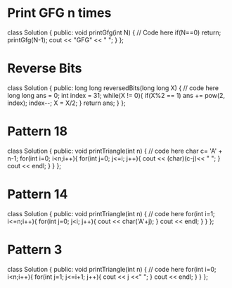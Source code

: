 # Print GFG n times

class Solution {
  public:
    void printGfg(int N) {
        // Code here
        if(N==0) return;
        printGfg(N-1);
        cout << "GFG" << " "; 
    }
};

# Reverse Bits

class Solution {
  public:
    long long reversedBits(long long X) {
        // code here
        long long ans = 0;
        int index = 31;
        while(X != 0){
            if(X%2 == 1)
                ans += pow(2, index);
            index--;
            X = X/2;
        }
        return ans;
    }
};

# Pattern 18

class Solution {
  public:
    void printTriangle(int n) {
        // code here
        char c= 'A' + n-1;
        for(int i=0; i<n;i++){
            for(int j=0; j<=i; j++){
                cout << (char)(c-j)<< " ";
            }
            cout << endl;
        }
    }
};

# Pattern 14 

class Solution {
  public:
    void printTriangle(int n) {
        // code here
        for(int i=1; i<=n;i++){
            for(int j=0; j<i; j++){
                cout << char('A'+j);
            }
            cout << endl;
        }
    }
};

# Pattern 3 

class Solution {
  public:
    void printTriangle(int n) {
        // code here
        for(int i=0; i<n;i++){
            for(int j=1; j<=i+1; j++){
                cout << j <<" ";
            }
            cout << endl;
        }
    }
};


 